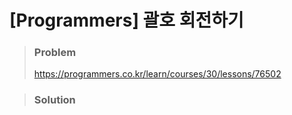 # [Programmers] 괄호 회전하기



> ### Problem
>
> https://programmers.co.kr/learn/courses/30/lessons/76502
>



> ### Solution

```java

```

